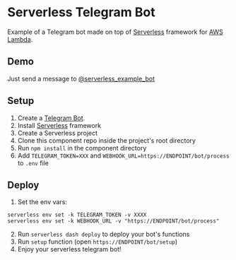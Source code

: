 # Serverless Telegram Bot
Example of a Telegram bot made on top of [Serverless](http://serverless.com) framework for [AWS Lambda](https://aws.amazon.com/lambda/).

## Demo
Just send a message to [@serverless_example_bot](https://telegram.me/serverless_example_bot)

## Setup

1. Create a [Telegram Bot](https://core.telegram.org/bots).
2. Install [Serverless](http://serverless.com) framework
3. Create a Serverless project
4. Clone this component repo inside the project's root directory
5. Run `npm install` in the component directory
6. Add `TELEGRAM_TOKEN=XXX` and `WEBHOOK_URL=https://ENDPOINT/bot/process`  to `.env` file

## Deploy
1. Set the env vars:

```
serverless env set -k TELEGRAM_TOKEN -v XXXX
serverless env set -k WEBHOOK_URL -v "https://ENDPOINT/bot/process"
```

2. Run `serverless dash deploy` to deploy your bot's functions
3. Run `setup` function (open `https://ENDPOINT/bot/setup`)
4. Enjoy your serverless telegram bot!

